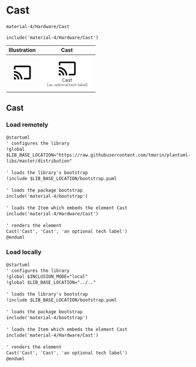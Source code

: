 # Cast


```text
material-4/Hardware/Cast
```

```text
include('material-4/Hardware/Cast')
```



| Illustration | Cast |
| :---: | :---: |
| ![illustration for Illustration](../../material-4/Hardware/Cast.png) | ![illustration for Cast](../../material-4/Hardware/Cast.Local.png) |




## Cast

### Load remotely
```plantuml
@startuml
' configures the library
!global $LIB_BASE_LOCATION="https://raw.githubusercontent.com/tmorin/plantuml-libs/master/distribution"

' loads the library's bootstrap
!include $LIB_BASE_LOCATION/bootstrap.puml

' loads the package bootstrap
include('material-4/bootstrap')

' loads the Item which embeds the element Cast
include('material-4/Hardware/Cast')

' renders the element
Cast('Cast', 'Cast', 'an optional tech label')
@enduml
```

### Load locally
```plantuml
@startuml
' configures the library
!global $INCLUSION_MODE="local"
!global $LIB_BASE_LOCATION="../.."

' loads the library's bootstrap
!include $LIB_BASE_LOCATION/bootstrap.puml

' loads the package bootstrap
include('material-4/bootstrap')

' loads the Item which embeds the element Cast
include('material-4/Hardware/Cast')

' renders the element
Cast('Cast', 'Cast', 'an optional tech label')
@enduml
```

